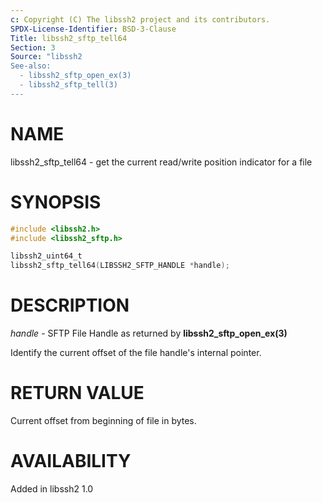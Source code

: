 ```yaml
---
c: Copyright (C) The libssh2 project and its contributors.
SPDX-License-Identifier: BSD-3-Clause
Title: libssh2_sftp_tell64
Section: 3
Source: "libssh2
See-also:
  - libssh2_sftp_open_ex(3)
  - libssh2_sftp_tell(3)
---
```


# NAME

libssh2_sftp_tell64 - get the current read/write position indicator for a file

# SYNOPSIS

~~~c
#include <libssh2.h>
#include <libssh2_sftp.h>

libssh2_uint64_t
libssh2_sftp_tell64(LIBSSH2_SFTP_HANDLE *handle);
~~~

# DESCRIPTION

*handle* - SFTP File Handle as returned by **libssh2_sftp_open_ex(3)**

Identify the current offset of the file handle's internal pointer.

# RETURN VALUE

Current offset from beginning of file in bytes.

# AVAILABILITY

Added in libssh2 1.0
